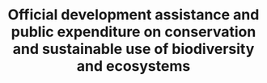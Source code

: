 ---
data_non_statistical: true
goal_meta_link: http://unstats.un.org/sdgs/files/metadata-compilation/Metadata-Goal-15.pdf
graph: null
graph_title: Official development assistance and public expenditure on conservation
  and sustainable use of biodiversity and ecosystems
graph_type: null
has_metadata: true
indicator: 15.b.1
indicator_definition: Total official development assistance (ODA
indicator_name: Official development assistance and public expenditure on conservation
  and sustainable use of biodiversity and ecosystems
indicator_sort_order: 15-0b-01
indicator_variable: null
layout: indicator
permalink: /15-b-1/
published: true
rationale_interpretation: http://www.oecd.org/dac/stats/purposecodessectorclassification.htm).
  Data expressed in US dollars at the average annual exchange rate.
reporting_status: notstarted
sdg_goal: 15
source_active_1: true
source_notes_1: null
source_title_1: null
target: Mobilize significant resources from all sources and at all levels to finance
  sustainable forest management and provide adequate incentives to developing countries
  to advance such management, including for conservation and reforestation.
target_id: 15.b
title: Official development assistance and public expenditure on conservation and
  sustainable use of biodiversity and ecosystems
un_custodial_agency: OECD, UNEP, World Bank
un_designated_tier: 1, 3
variable_description: null
variable_notes: null
---